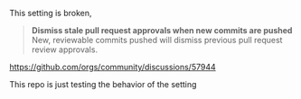 This setting is broken,

> **Dismiss stale pull request approvals when new commits are pushed**
> New, reviewable commits pushed will dismiss previous pull request review approvals.

https://github.com/orgs/community/discussions/57944

This repo is just testing the behavior of the setting
